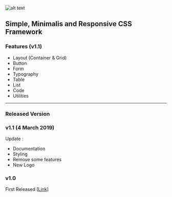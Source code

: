 ![alt text](https://fedoracss.github.io/dist/fedoracss-logo-lg.png "New Fedoracss Logo")
## Simple, Minimalis and Responsive CSS Framework
### Features (v1.1)
* Layout (Container & Grid)
* Button
* Form
* Typography
* Table
* List
* Code
* Utilities
***
### Released Version
### v1.1 (4 March 2019)
Update :
* Documentation
* Styling
* Remove some features 
* New Logo

### v1.0
First Released [[Link](https://fedoracss.github.io/docs/v1.0)]
